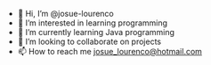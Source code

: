 - 👋 Hi, I’m @josue-lourenco
- 👀 I’m interested in learning programming
- 🌱 I’m currently learning Java programming 
- 💞️ I’m looking to collaborate on projects
- 📫 How to reach me josue_lourenco@hotmail.com

<!---
josue-lourenco/josue-lourenco is a ✨ special ✨ repository because its `README.md` (this file) appears on your GitHub profile.
You can click the Preview link to take a look at your changes.
--->
